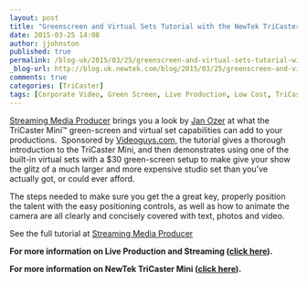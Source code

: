 ```yaml
---
layout: post
title: "Greenscreen and Virtual Sets Tutorial with the NewTek TriCaster Mini"
date: 2015-03-25 14:08
author: jjohnston
published: true
permalink: /blog-uk/2015/03/25/greenscreen-and-virtual-sets-tutorial-with-the-newtek-tricaster-mini/
_blog-url: http://blog.uk.newtek.com/blog/2015/03/25/greenscreen-and-virtual-sets-tutorial-with-the-newtek-tricaster-mini/
comments: true
categories: [TriCaster]
tags: [Corporate Video, Green Screen, Live Production, Low Cost, TriCaster Mini, Tutorial, Virtual Sets]
---
```

<a href="http://www.streamingmedia.com/Producer" target="_blank">Streaming Media Producer</a> brings you a look by <a href="http://www.streamingmedia.com/Producer/Authors/5537-Jan-Ozer.htm" target="_blank">Jan Ozer</a> at what the TriCaster Mini™ green-screen and virtual set capabilities can add to your productions.  Sponsored by <a href="http://www.videoguys.com/blog/guides/videoguys-faqs/videoguys-guide-to-the-newtek-tricaster-mini-hdmi-production-studio/" target="_blank">Videoguys.com,</a> the tutorial gives a thorough introduction to the TriCaster Mini, and then demonstrates using one of the built-in virtual sets with a $30 green-screen setup to make give your show the glitz of a much larger and more expensive studio set than you’ve actually got, or could ever afford.

The steps needed to make sure you get the a great key, properly position the talent with the easy positioning controls, as well as how to animate the camera are all clearly and concisely covered with text, photos and video.

See the full tutorial at <a href="http://www.streamingmedia.com/Producer/Articles/ReadArticle.aspx?ArticleID=102765&amp;PageNum=1" target="_blank">Streaming Media Producer</a>

**For more information on Live Production and Streaming (<a href="http://www.uk.newtek.com/solutions/live-production-a-streaming.html" target="_blank">click here</a>).**

**For more information on NewTek TriCaster Mini (<a href="http://www.uk.newtek.com/products/tricaster-mini.html" target="_blank">click here</a>).**
